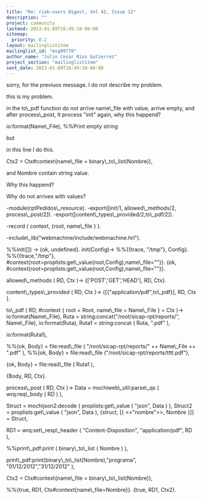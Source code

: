 ```yaml
---
title: "Re: riak-users Digest, Vol 42, Issue 12"
description: ""
project: community
lastmod: 2013-01-09T16:49:10-08:00
sitemap:
  priority: 0.2
layout: mailinglistitem
mailinglist_id: "msg09778"
author_name: "Julio Cesar Ríos Gutierrez"
project_section: "mailinglistitem"
sent_date: 2013-01-09T16:49:10-08:00
---
```



sorry, for the previuos message. I do not describe my problem.

this is my problem.

in the to\\_pdf function do not arrive name\\_file with value, arrive empty,
and after process\\_post, It process "init" again, why this happend?

io:format(Name\\_File), %%Print empty string

but

in this line I do this.

Ctx2 = Ctx#context{name\\_file = binary\\_to\\_list(Nombre)},

and Nombre contain string value.


Why this happend?

Why do not arrives with values?

-module(rptPedidos\\_resource).
-export([init/1, allowed\\_methods/2, process\\_post/2]).
-export([content\\_types\\_provided/2,to\\_pdf/2]).

-record ( context, {root, name\\_file } ).

-include\\_lib("webmachine/include/webmachine.hrl").

%%init([]) -&gt; {ok, undefined}.
init(Config)-&gt;
%%{{trace, "/tmp"}, Config}.
%%{{trace,"/tmp"},
#context{root=proplists:get\\_value(root,Config),name\\_file=""}}.
{ok, #context{root=proplists:get\\_value(root,Config),name\\_file=""}}.

allowed\\_methods ( RD, Ctx )-&gt; {['POST','GET','HEAD'], RD, Ctx}.

content\\_types\\_provided ( RD, Ctx )-&gt; {[{"application/pdf",to\\_pdf}], RD, Ctx
}.

to\\_pdf ( RD, #context { root = Root, name\\_file = Name\\_File } = Ctx )-&gt;
 io:format(Name\\_File),
Ruta = string:concat("/root/sicap-rpt/reports/", Name\\_File),
 io:format(Ruta),
Ruta1 = string:concat ( Ruta, ".pdf" ),

io:format(Ruta1),

%%{ok, Body} = file:read\\_file ( "/root/sicap-rpt/reports/" ++ Name\\_File ++
".pdf" ),
%%{ok, Body} = file:read\\_file ("/root/sicap-rpt/reports/tttt.pdf"),

{ok, Body} = file:read\\_file ( Ruta1 ),

{Body, RD, Ctx}.


process\\_post ( RD, Ctx )-&gt;
 Data = mochiweb\\_util:parse\\_qs ( wrq:req\\_body ( RD ) ),

Struct = mochijson2:decode ( proplists:get\\_value ( "json", Data ) ),
Struct2 = proplists:get\\_value ( "json", Data ),
{struct, [{ &lt;&lt;"nombre"&gt;&gt;, Nombre }]} = Struct,

RD1 = wrq:set\\_resp\\_header ( "Content-Disposition", "application/pdf", RD ),

%%print\\_pdf:print ( binary\\_to\\_list ( Nombre ) ),

print\\_pdf:print(binary\\_to\\_list(Nombre),"programa",
"01/12/2012","31/12/2012" ),

Ctx2 = Ctx#context{name\\_file = binary\\_to\\_list(Nombre)},

%%{true, RD1, Ctx#context{name\\_file=Nombre}}.
{true, RD1, Ctx2}.
